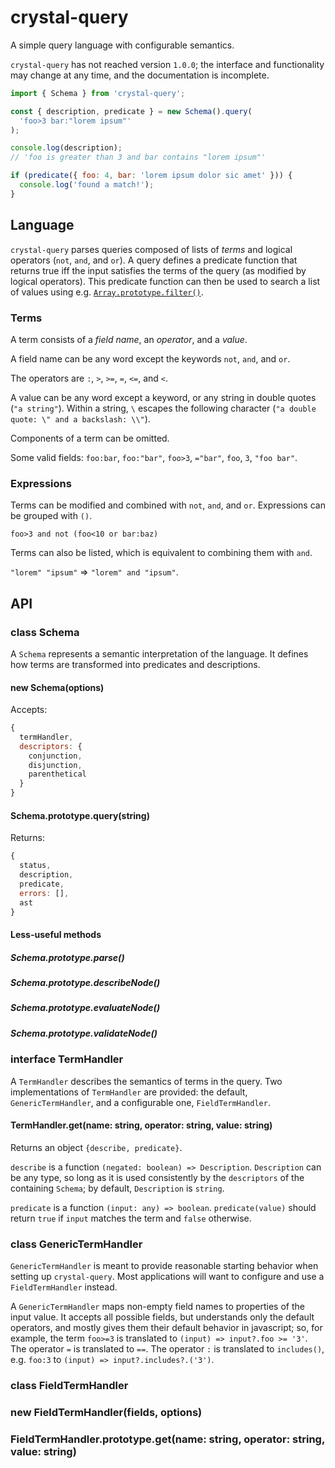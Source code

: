# crystal-query

A simple query language with configurable semantics.

`crystal-query` has not reached version `1.0.0`; the interface and functionality may change at any time, and the documentation is incomplete.

```javascript
import { Schema } from 'crystal-query';

const { description, predicate } = new Schema().query(
  'foo>3 bar:"lorem ipsum"'
);

console.log(description);
// 'foo is greater than 3 and bar contains "lorem ipsum"'

if (predicate({ foo: 4, bar: 'lorem ipsum dolor sic amet' })) {
  console.log('found a match!');
}
```

## Language

`crystal-query` parses queries composed of lists of _terms_ and logical operators (`not`, `and`, and `or`). A query defines a predicate function that returns true iff the input satisfies the terms of the query (as modified by logical operators). This predicate function can then be used to search a list of values using e.g. [`Array.prototype.filter()`](https://developer.mozilla.org/en-US/docs/Web/JavaScript/Reference/Global_Objects/Array/filter).

### Terms

A term consists of a _field name_, an _operator_, and a _value_.

A field name can be any word except the keywords `not`, `and`, and `or`.

The operators are `:`, `>`, `>=`, `=`, `<=`, and `<`.

A value can be any word except a keyword, or any string in double quotes (`"a string"`). Within a string, `\` escapes the following character (`"a double quote: \" and a backslash: \\"`).

Components of a term can be omitted.

Some valid fields: `foo:bar`, `foo:"bar"`, `foo>3`, `="bar"`, `foo`, `3`, `"foo bar"`.

### Expressions

Terms can be modified and combined with `not`, `and`, and `or`. Expressions can be grouped with `()`.

```
foo>3 and not (foo<10 or bar:baz)
```

Terms can also be listed, which is equivalent to combining them with `and`.

`"lorem" "ipsum"` => `"lorem" and "ipsum"`.

## API

### class Schema

A `Schema` represents a semantic interpretation of the language. It defines how terms are transformed into predicates and descriptions.

#### new Schema(options)

Accepts:

```javascript
{
  termHandler,
  descriptors: {
    conjunction,
    disjunction,
    parenthetical
  }
}
```

#### Schema.prototype.query(string)

Returns:

```javascript
{
  status,
  description,
  predicate,
  errors: [],
  ast
}
```

#### Less-useful methods

##### Schema.prototype.parse()

##### Schema.prototype.describeNode()

##### Schema.prototype.evaluateNode()

##### Schema.prototype.validateNode()

### interface TermHandler

A `TermHandler` describes the semantics of terms in the query. Two implementations of `TermHandler` are provided: the default, `GenericTermHandler`, and a configurable one, `FieldTermHandler`.

#### TermHandler.get(name: string, operator: string, value: string)

Returns an object `{describe, predicate}`.

`describe` is a function `(negated: boolean) => Description`. `Description` can be any type, so long as it is used consistently by the `descriptors` of the containing `Schema`; by default, `Description` is `string`.

`predicate` is a function `(input: any) => boolean`. `predicate(value)` should return `true` if `input` matches the term and `false` otherwise.

### class GenericTermHandler

`GenericTermHandler` is meant to provide reasonable starting behavior when setting up `crystal-query`. Most applications will want to configure and use a `FieldTermHandler` instead.

A `GenericTermHandler` maps non-empty field names to properties of the input value. It accepts all possible fields, but understands only the default operators, and mostly gives them their default behavior in javascript; so, for example, the term `foo>=3` is translated to `(input) => input?.foo >= '3'`. The operator `=` is translated to `==`. The operator `:` is translated to `includes()`, e.g. `foo:3` to `(input) => input?.includes?.('3')`.

### class FieldTermHandler

### new FieldTermHandler(fields, options)

### FieldTermHandler.prototype.get(name: string, operator: string, value: string)
